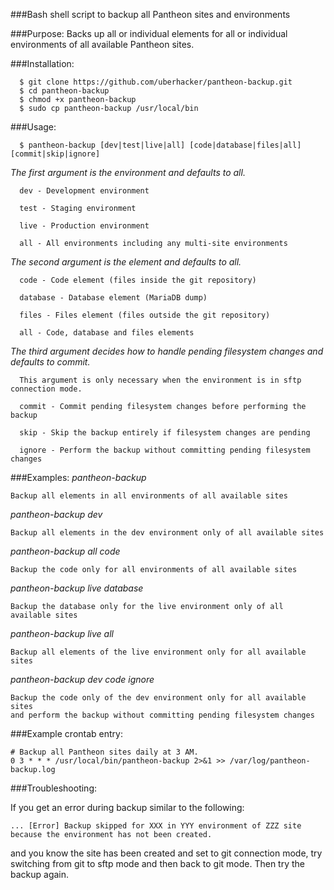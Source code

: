 ###Bash shell script to backup all Pantheon sites and environments

###Purpose:
  Backs up all or individual elements for all or individual environments of all available Pantheon sites.

###Installation:

```
  $ git clone https://github.com/uberhacker/pantheon-backup.git
  $ cd pantheon-backup
  $ chmod +x pantheon-backup
  $ sudo cp pantheon-backup /usr/local/bin
```

###Usage:

```
  $ pantheon-backup [dev|test|live|all] [code|database|files|all] [commit|skip|ignore]
```

  *The first argument is the environment and defaults to all.*

```
  dev - Development environment

  test - Staging environment

  live - Production environment

  all - All environments including any multi-site environments
```

  *The second argument is the element and defaults to all.*

```
  code - Code element (files inside the git repository)

  database - Database element (MariaDB dump)

  files - Files element (files outside the git repository)

  all - Code, database and files elements
```

  *The third argument decides how to handle pending filesystem changes and defaults to commit.*

```
  This argument is only necessary when the environment is in sftp connection mode.

  commit - Commit pending filesystem changes before performing the backup

  skip - Skip the backup entirely if filesystem changes are pending

  ignore - Perform the backup without committing pending filesystem changes
```

###Examples:
  *pantheon-backup*

    Backup all elements in all environments of all available sites

  *pantheon-backup dev*

    Backup all elements in the dev environment only of all available sites

  *pantheon-backup all code*

    Backup the code only for all environments of all available sites

  *pantheon-backup live database*

    Backup the database only for the live environment only of all available sites

  *pantheon-backup live all*

    Backup all elements of the live environment only for all available sites

  *pantheon-backup dev code ignore*

    Backup the code only of the dev environment only for all available sites
    and perform the backup without committing pending filesystem changes

###Example crontab entry:

```
# Backup all Pantheon sites daily at 3 AM.
0 3 * * * /usr/local/bin/pantheon-backup 2>&1 >> /var/log/pantheon-backup.log
```

###Troubleshooting:

  If you get an error during backup similar to the following:
  ```
  ... [Error] Backup skipped for XXX in YYY environment of ZZZ site because the environment has not been created.
  ```
  and you know the site has been created and set to git connection mode, try switching from git to sftp mode and then back to git mode.
  Then try the backup again.

